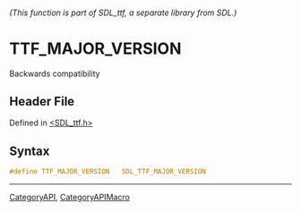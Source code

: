 ###### (This function is part of SDL_ttf, a separate library from SDL.)
# TTF_MAJOR_VERSION

Backwards compatibility

## Header File

Defined in [<SDL_ttf.h>](https://github.com/libsdl-org/SDL_ttf/blob/SDL2/include/SDL_ttf.h)

## Syntax

```c
#define TTF_MAJOR_VERSION   SDL_TTF_MAJOR_VERSION
```

----
[CategoryAPI](CategoryAPI), [CategoryAPIMacro](CategoryAPIMacro)

